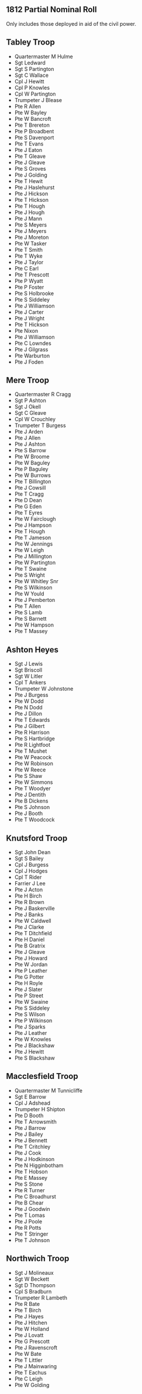 ## 1812 Partial Nominal Roll

Only includes those deployed in aid of the civil power.

## Tabley Troop

* Quartermaster M Hulme
* Sgt Ledward
* Sgt S Partington
* Sgt C Wallace
* Cpl J Hewitt
* Cpl P Knowles
* Cpl W Partington
* Trumpeter J Blease 
* Pte R Allen 
* Pte W Bayley 
* Pte W Bancroft 
* Pte T Brereton 
* Pte P Broadbent
* Pte S Davenport 
* Pte T Evans
* Pte J Eaton 
* Pte T Gleave 
* Pte J Gleave 
* Pte S Groves 
* Pte J Golding 
* Pte T Hewit 
* Pte J Haslehurst 
* Pte J Hickson
* Pte T Hickson 
* Pte T Hough
* Pte J Hough
* Pte J Mann 
* Pte S Meyers
* Pte J Meyers
* Pte J Moreton
* Pte W Tasker
* Pte T Smith
* Pte T Wyke
* Pte J Taylor
* Pte C Earl
* Pte T Prescott
* Pte P Wyatt
* Pte P Foster
* Pte S Holbrooke
* Pte S Siddeley
* Pte J Williamson
* Pte J Carter
* Pte J Wright
* Pte T Hickson
* Pte Nixon
* Pte J Williamson 
* Pte C Lowndes 
* Pte J Gilgrass
* Pte Warburton 
* Pte J Foden

## Mere Troop

* Quartermaster R Cragg
* Sgt P Ashton
* Sgt J Okell
* Sgt C Gleave
* Cpl W Crouchley
* Trumpeter T Burgess
* Pte J Arden
* Pte J Allen
* Pte J Ashton
* Pte S Barrow
* Pte W Broome
* Pte W Baguley
* Pte P Baguley
* Pte W Burrows
* Pte T Billington
* Pte J Cowsill
* Pte T Cragg
* Pte D Dean
* Pte G Eden
* Pte T Eyres
* Pte W Fairclough
* Pte J Hampson
* Pte T Hough
* Pte T Jameson
* Pte W Jennings
* Pte W Leigh
* Pte J Millington
* Pte W Partington
* Pte T Swaine
* Pte S Wright
* Pte W Whitley Snr
* Pte S Wilkinson
* Pte W Yould
* Pte J Pemberton
* Pte T Allen
* Pte S Lamb
* Pte S Barnett
* Pte W Hampson
* Pte T Massey

## Ashton Heyes

* Sgt J Lewis
* Sgt Briscoll
* Sgt W Litler
* Cpl T Ankers
* Trumpeter W Johnstone
* Pte J Burgess
* Pte W Dodd                           
* Pte N Dodd
* Pte J Dillon
* Pte T Edwards
* Pte J Gilbert
* Pte R Harrison
* Pte S Hartbridge
* Pte R Lightfoot
* Pte T Mushet
* Pte W Peacock
* Pte W Robinson
* Pte W Reece
* Pte S Shaw 
* Pte W Simmons
* Pte T Woodyer
* Pte J Dentith
* Pte B Dickens
* Pte S Johnson
* Pte J Booth
* Pte T Woodcock

## Knutsford Troop

* Sgt John Dean
* Sgt S Bailey
* Cpl J Burgess
* Cpl J Hodges
* Cpl T Rider
* Farrier J Lee
* Pte J Acton
* Pte H Birch
* Pte R Brown
* Pte J Baskerville
* Pte J Banks
* Pte W Caldwell
* Pte J Clarke
* Pte T Ditchfield
* Pte H Daniel
* Pte B Gratrix
* Pte J Gleave
* Pte J Howard
* Pte W Jordan
* Pte P Leather
* Pte G Potter
* Pte H Royle
* Pte J Slater
* Pte P Street
* Pte W Swaine
* Pte S Siddeley
* Pte S Wilson
* Pte P Wilkinson
* Pte J Sparks
* Pte J Leather
* Pte W Knowles
* Pte J Blackshaw
* Pte J Hewitt
* Pte S Blackshaw

## Macclesfield Troop

* Quartermaster M Tunnicliffe
* Sgt E Barrow
* Cpl J Adshead
* Trumpeter H Shipton
* Pte D Booth
* Pte T Arrowsmith
* Pte J Barrow
* Pte J Bailey
* Pte J Bennett
* Pte T Critchley
* Pte J Cook
* Pte J Hodkinson
* Pte N Higginbotham
* Pte T Hobson
* Pte E Massey
* Pte S Stone
* Pte R Turner
* Pte C Broadhurst
* Pte B Chear
* Pte J Goodwin
* Pte T Lomas
* Pte J Poole
* Pte R Potts
* Pte T Stringer
* Pte T Johnson

## Northwich Troop

* Sgt J Molineaux
* Sgt W Beckett
* Sgt D Thompson
* Cpl S Bradburn
* Trumpeter R Lambeth
* Pte R Bate
* Pte T Birch
* Pte J Hayes
* Pte J Hitchen
* Pte W Holland
* Pte J Lovatt
* Pte G Prescott
* Pte J Ravenscroft
* Pte W Bate
* Pte T Littler
* Pte J Mainwaring 
* Pte T Eachus 
* Pte C Leigh
* Pte W Golding
